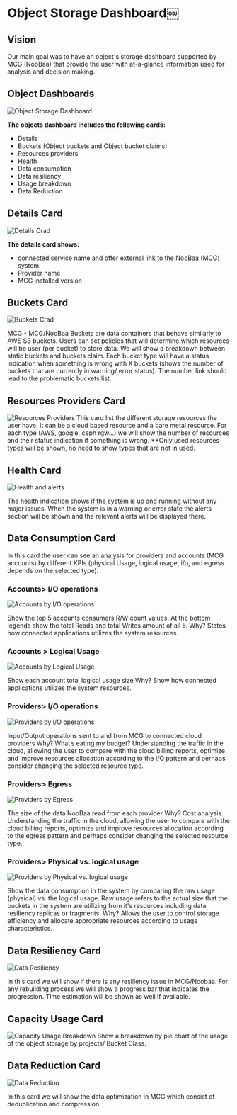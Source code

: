# Object Storage Dashboard￼

## Vision
Our main goal was to have an object's storage dashboard supported by MCG (NooBaa) that provide the user with at-a-glance information used for analysis and decision making. 

## Object Dashboards

![Object Storage Dashboard](img/object-storage-dashboard.png)

**The objects dashboard includes the following cards:**
- Details
- Buckets (Object buckets and Object bucket claims)
- Resources providers
- Health
- Data consumption 
- Data resiliency 
- Usage breakdown
- Data Reduction 

## Details Card
![Details Crad](img/details-card.png)

**The details card shows:**
- connected service name and offer external link to the NooBaa (MCG) system. 
- Provider name
- MCG installed version

## Buckets Card 
![Buckets Crad](img/buckets-card.png)

MCG - MCG/NooBaa Buckets are data containers that behave similarly to AWS S3 buckets. Users can set policies that will determine which resources will be user (per bucket) to store data.
We will show a breakdown between static buckets and buckets claim. Each bucket type will have a status indication when something is wrong with X buckets (shows the number of buckets that are currently in warning/ error status). The number link should lead to the problematic buckets list. 

## Resources Providers Card
![Resources Providers](img/resource-card.png)
This card list the different storage resources the user have. It can be a cloud based resource and a bare metal resource. For each type (AWS, google, ceph rgw…) we will show the number of resources and their status indication if something is wrong.
**Only used resources types will be shown, no need to show types that are not in used. 

## Health Card
![Health and alerts](img/health-card.png)

The health indication shows if the system is up and running without any major issues. When the system is in a warning or error state the alerts section will be shown and the relevant alerts will be displayed there. 

## Data Consumption Card
In this card the user can see an analysis for providers and accounts (MCG accounts) by different KPIs (physical Usage, logical usage, i/o, and egress depends on the selected type). 

### Accounts> I/O operations
![Accounts by I/O operations](img/data-consumption-crad-01.png)

Show the top 5 accounts consumers R/W count values. At the bottom legends show the total Reads and total Writes amount of all 5. 
Why? States how connected applications utilizes the system resources. 

### Accounts > Logical Usage
![Accounts by Logical Usage](img/data-consumption-crad-02.png)

Show each account total logical usage size
Why? Show how connected applications utilizes the system resources. 

### Providers> I/O operations
![Providers by I/O operations](img/data-consumption-crad-04.png)

Input/Output operations sent to and from MCG to connected cloud providers
Why? What’s eating my budget? Understanding the traffic in the cloud, allowing the user to compare with the cloud billing reports, optimize and improve resources allocation according to the I/O pattern and perhaps consider changing the selected resource type.

### Providers> Egress
![Providers by Egress](img/data-consumption-crad-05.png)

The size of the data NooBaa read from each provider 
Why? Cost analysis.  Understanding the traffic in the cloud, allowing the user to compare with the cloud billing reports, optimize and improve resources allocation according to the egress pattern and perhaps consider changing the selected resource type.
    
### Providers> Physical vs. logical usage
![Providers by Physical vs. logical usage](img/data-consumption-crad-03.png)

Show the data consumption in the system by comparing the raw usage (physical) vs. the logical usage. Raw usage refers to the actual size that the buckets in the system are utilizing from it's resources including data resiliency replicas or fragments. 
Why? Allows the user to control storage efficiency and allocate appropriate resources according to usage characteristics.

## Data Resiliency Card
![Data Resiliency](img/data-resiliency-crad.png)

In this card we will show if there is any resiliency issue in MCG/Noobaa. For any rebuilding process we will show a progress bar that indicates the progression. Time estimation will be shown as well if available.

## Capacity Usage Card
![Capacity Usage Breakdown](img/capacity-usage-crad.png)
Show a breakdown by pie chart of the usage of the object storage by projects/ Bucket Class.

## Data Reduction Card
![Data Reduction](img/data-reduction-crad.png)

In this card we will show the data optimization in MCG which consist of deduplication and compression. 


